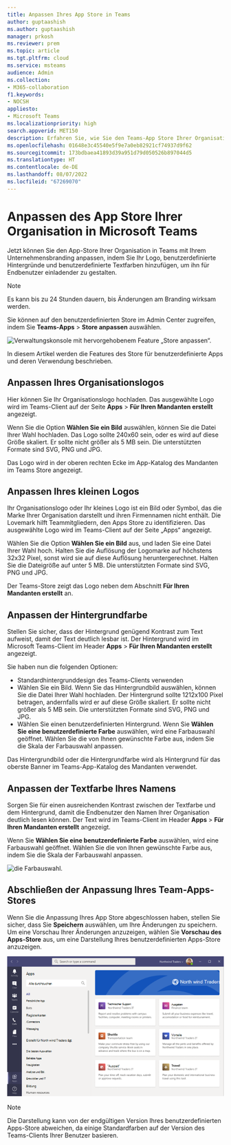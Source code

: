 ```yaml
---
title: Anpassen Ihres App Store in Teams
author: guptaashish
ms.author: guptaashish
manager: prkosh
ms.reviewer: prem
ms.topic: article
ms.tgt.pltfrm: cloud
ms.service: msteams
audience: Admin
ms.collection:
- M365-collaboration
f1.keywords:
- NOCSH
appliesto:
- Microsoft Teams
ms.localizationpriority: high
search.appverid: MET150
description: Erfahren Sie, wie Sie den Teams-App Store Ihrer Organisation anpassen, indem Sie Logo, benutzerdefinierte Hintergründe und benutzerdefinierte Textfarben hinzufügen.
ms.openlocfilehash: 01648e3c45540e5f9e7a0eb82921cf74937d9f62
ms.sourcegitcommit: 173bdbaea41893d39a951d79d050526b897044d5
ms.translationtype: HT
ms.contentlocale: de-DE
ms.lasthandoff: 08/07/2022
ms.locfileid: "67269070"
---
```

# <a name="customize-your-organizations-app-store-in-microsoft-teams"></a>Anpassen des App Store Ihrer Organisation in Microsoft Teams

Jetzt können Sie den App-Store Ihrer Organisation in Teams mit Ihrem Unternehmensbranding anpassen, indem Sie Ihr Logo, benutzerdefinierte Hintergründe und benutzerdefinierte Textfarben hinzufügen, um ihn für Endbenutzer einladender zu gestalten.

> [!NOTE]
> Es kann bis zu 24 Stunden dauern, bis Änderungen am Branding wirksam werden.

Sie können auf den benutzerdefinierten Store im Admin Center zugreifen, indem Sie **Teams-Apps** > **Store anpassen** auswählen.

  ![Verwaltungskonsole mit hervorgehobenem Feature „Store anpassen“.](media/customize-app-store.png)

In diesem Artikel werden die Features des Store für benutzerdefinierte Apps und deren Verwendung beschrieben.

## <a name="customize-your-organization-logo"></a>Anpassen Ihres Organisationslogos

<!-- Bookmark used by Context Sensitive Help (CSH). Do not delete. -->
<a name="orglogo"> </a>
<!-- Do not remove the bookmark link above. -->

Hier können Sie Ihr Organisationslogo hochladen. Das ausgewählte Logo wird im Teams-Client auf der Seite **Apps** > **Für Ihren Mandanten erstellt** angezeigt.

Wenn Sie die Option **Wählen Sie ein Bild** auswählen, können Sie die Datei Ihrer Wahl hochladen. Das Logo sollte 240x60 sein, oder es wird auf diese Größe skaliert. Er sollte nicht größer als 5 MB sein. Die unterstützten Formate sind SVG, PNG und JPG.

Das Logo wird in der oberen rechten Ecke im App-Katalog des Mandanten im Teams Store angezeigt.

## <a name="customize-your-small-logo"></a>Anpassen Ihres kleinen Logos

<!-- Bookmark used by Context Sensitive Help (CSH). Do not delete. -->
<a name="orglogomark"> </a>
<!-- Do not remove the bookmark link above. -->

Ihr Organisationslogo oder Ihr kleines Logo ist ein Bild oder Symbol, das die Marke Ihrer Organisation darstellt und ihren Firmennamen nicht enthält. Die Lovemark hilft Teammitgliedern, den Apps Store zu identifizieren. Das ausgewählte Logo wird im Teams-Client auf der Seite „Apps“ angezeigt.

Wählen Sie die Option **Wählen Sie ein Bild** aus, und laden Sie eine Datei Ihrer Wahl hoch. Halten Sie die Auflösung der Logomarke auf höchstens 32x32 Pixel, sonst wird sie auf diese Auflösung heruntergerechnet. Halten Sie die Dateigröße auf unter 5 MB. Die unterstützten Formate sind SVG, PNG und JPG.

Der Teams-Store zeigt das Logo neben dem Abschnitt **Für Ihren Mandanten erstellt** an.

## <a name="customize-the-background-color"></a>Anpassen der Hintergrundfarbe

<!-- Bookmark used by Context Sensitive Help (CSH). Do not delete. -->
<a name="custombackground"> </a>
<!-- Do not remove the bookmark link above. -->

Stellen Sie sicher, dass der Hintergrund genügend Kontrast zum Text aufweist, damit der Text deutlich lesbar ist. Der Hintergrund wird im Microsoft Teams-Client im Header **Apps** > **Für Ihren Mandanten erstellt** angezeigt.

Sie haben nun die folgenden Optionen:

* Standardhintergrunddesign des Teams-Clients verwenden
* Wählen Sie ein Bild. Wenn Sie das Hintergrundbild auswählen, können Sie die Datei Ihrer Wahl hochladen. Der Hintergrund sollte 1212x100 Pixel betragen, andernfalls wird er auf diese Größe skaliert. Er sollte nicht größer als 5 MB sein. Die unterstützten Formate sind SVG, PNG und JPG.
* Wählen Sie einen benutzerdefinierten Hintergrund. Wenn Sie **Wählen Sie eine benutzerdefinierte Farbe** auswählen, wird eine Farbauswahl geöffnet. Wählen Sie die von Ihnen gewünschte Farbe aus, indem Sie die Skala der Farbauswahl anpassen.

Das Hintergrundbild oder die Hintergrundfarbe wird als Hintergrund für das oberste Banner im Teams-App-Katalog des Mandanten verwendet.

## <a name="customize-the-text-color-of-your-name"></a>Anpassen der Textfarbe Ihres Namens

<!-- Bookmark used by Context Sensitive Help (CSH). Do not delete. -->
<a name="textcolor"> </a>
<!-- Do not remove the bookmark link above. -->

Sorgen Sie für einen ausreichenden Kontrast zwischen der Textfarbe und dem Hintergrund, damit die Endbenutzer den Namen Ihrer Organisation deutlich lesen können. Der Text wird im Teams-Client im Header **Apps** > **Für Ihren Mandanten erstellt** angezeigt.

Wenn Sie **Wählen Sie eine benutzerdefinierte Farbe** auswählen, wird eine Farbauswahl geöffnet. Wählen Sie die von Ihnen gewünschte Farbe aus, indem Sie die Skala der Farbauswahl anpassen.

 ![die Farbauswahl.](media/choose-a-custom-color.png)

## <a name="complete-the-customization-of-your-team-apps-store"></a>Abschließen der Anpassung Ihres Team-Apps-Stores

Wenn Sie die Anpassung Ihres App Store abgeschlossen haben, stellen Sie sicher, dass Sie **Speichern** auswählen, um Ihre Änderungen zu speichern.
Um eine Vorschau Ihrer Änderungen anzuzeigen, wählen Sie **Vorschau des Apps-Store** aus, um eine Darstellung Ihres benutzerdefinierten Apps-Store anzuzeigen.

![Vorschau des Store für benutzerdefinierte Apps.](media/PowerAppsInStore650w.png)

> [!NOTE]
> Die Darstellung kann von der endgültigen Version Ihres benutzerdefinierten Apps-Store abweichen, da einige Standardfarben auf der Version des Teams-Clients Ihrer Benutzer basieren.
